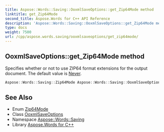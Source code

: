 ```yaml
---
title: Aspose::Words::Saving::OoxmlSaveOptions::get_Zip64Mode method
linktitle: get_Zip64Mode
second_title: Aspose.Words for C++ API Reference
description: 'Aspose::Words::Saving::OoxmlSaveOptions::get_Zip64Mode method. Specifies whether or not to use ZIP64 format extensions for the output document. The default value is Never in C++.'
type: docs
weight: 7500
url: /cpp/aspose.words.saving/ooxmlsaveoptions/get_zip64mode/
---
```

## OoxmlSaveOptions::get_Zip64Mode method


Specifies whether or not to use ZIP64 format extensions for the output document. The default value is [Never](../../zip64mode/).

```cpp
Aspose::Words::Saving::Zip64Mode Aspose::Words::Saving::OoxmlSaveOptions::get_Zip64Mode() const
```


## See Also

* Enum [Zip64Mode](../../zip64mode/)
* Class [OoxmlSaveOptions](../)
* Namespace [Aspose::Words::Saving](../../)
* Library [Aspose.Words for C++](../../../)
